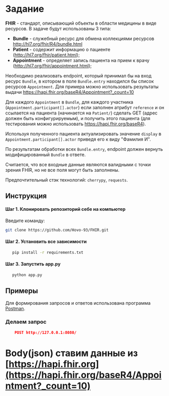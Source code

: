 # Задание

**FHIR** - стандарт, описывающий объекты в области медицины в виде ресурсов. В задаче будут использованы 3 типа:

- **Bundle** - служебный ресурс для обмена коллекциями ресурсов http://hl7.org/fhir/R4/bundle.html
- **Patient** - содержит информацию о пациенте (http://hl7.org/fhir/patient.html);
- **Appointment** - определяет запись пациента на прием к врачу (http://hl7.org/fhir/appointment.html);

Необходимо реализовать endpoint, который принимал бы на вход ресурс `Bundle`, в котором
в поле `Bundle.entry` находился бы список ресурсов `Appointment`. Для примера можно использовать результаты выдачи
https://hapi.fhir.org/baseR4/Appointment?_count=10

Для каждого `Appointment` в `Bundle`, для каждого участника (`Appointment.participant[].actor`)
если заполнен атрибут `reference` и он ссылается на пациента (начинается на `Patient/`) сделать GET
(адрес должен быть конфигурируемым), и  получить этого пациента (для тестирования можно использовать
https://hapi.fhir.org/baseR4).

Используя полученного пациента актуализировать значение `display` в `Appointment.participant[].actor`
приведя его к виду "Фамилия И".

По результатам обработки всех `Bundle.entry`, endpoint должен вернуть модифицированный `Bundle` в ответе.

Считается, что все входные данные являются валидными с точки зрения FHIR, но не все поля могут быть заполнены.

Предпочтительный стэк технологий: `cherrypy`, `requests`.


## Инструкция

#### Шаг 1. Клонировать репозиторий себе на компьютер
Введите команду:
```bash
git clone https://github.com/Hovo-93/FHIR.git
```
#### Шаг 2. Установить все зависимости
```bash
   pip install -r requirements.txt   
```
#### Шаг 3. Запустить app.py 
```bash
   python app.py
```
## Примеры
Для формирования запросов и ответов использована программа [Postman](https://www.postman.com/).

### Делаем запрос 
```json
    POST http://127.0.0.1:8080/
```
# Body(json) ставим данные из [https://hapi.fhir.org](https://hapi.fhir.org/baseR4/Appointment?_count=10)
